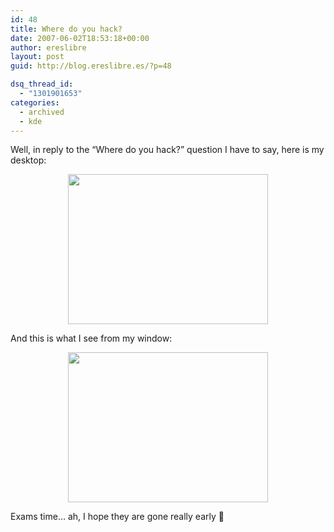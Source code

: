 ```yaml
---
id: 48
title: Where do you hack?
date: 2007-06-02T18:53:18+00:00
author: ereslibre
layout: post
guid: http://blog.ereslibre.es/?p=48

dsq_thread_id:
  - "1301901653"
categories:
  - archived
  - kde
---
```

Well, in reply to the &#8220;Where do you hack?&#8221; question I have to say, here is my desktop:

<p align="center">
  <a href="http://media.ereslibre.es/2007/06/desktop.jpg" target="_blank"><img src="http://media.ereslibre.es/2007/06/desktop.jpg" border="0" height="240" width="320" /></a>
</p>

<p align="left">
  And this is what I see from my window:
</p>

<p align="center">
  <a href="http://media.ereslibre.es/2007/06/window.jpg" target="_blank"><img src="http://media.ereslibre.es/2007/06/window.jpg" border="0" height="240" width="320" /></a>
</p>

<p align="left">
  Exams time&#8230; ah, I hope they are gone really early 🙂
</p>
